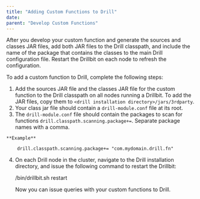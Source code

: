 ```yaml
---
title: "Adding Custom Functions to Drill"
date:  
parent: "Develop Custom Functions"
---
```

After you develop your custom function and generate the sources and classes
JAR files, add both JAR files to the Drill classpath, and include the name of
the package that contains the classes to the main Drill configuration file.
Restart the Drillbit on each node to refresh the configuration.

To add a custom function to Drill, complete the following steps:

  1. Add the sources JAR file and the classes JAR file for the custom function to the Drill classpath on all nodes running a Drillbit. To add the JAR files, copy them to `<drill installation directory>/jars/3rdparty`.
  2. Your class jar file should contain a `drill-module.conf` file at its root. 
  3. The `drill-module.conf` file should contain the packages to scan for functions
  	`drill.classpath.scanning.package+=`. Separate package names with a comma.
	
    **Example**
		
		drill.classpath.scanning.package+= "com.mydomain.drill.fn"
  4. On each Drill node in the cluster, navigate to the Drill installation directory, and issue the following command to restart the Drillbit:
  
        <drill installation directory>/bin/drillbit.sh restart

     Now you can issue queries with your custom functions to Drill.
